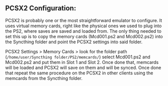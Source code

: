 ## PCSX2 Configuration:

PCSX2 is probably one or the most straightforward emulator to configure. It uses virtual memory cards, right like the physical ones we used to plug into the PS2, where saves are saved and loaded from. The only thing needed to set this up is to copy the memory cards (Mcd001.ps2 and Mcd002.ps2) into the Syncthing folder and point the PCSX2 settings into said folder. 

PCSX2 Settings > Memory Cards > look for the folder path (```/home/user/Syncthing folder/PS2/memcards/```) select Mcd001.ps2 and Mcd002.ps2 and put them in Slot 1 and Slot 2. Once done that, memcards will be loaded and PCSX2 will save on them and will be synced. Once done that repeat the same procedure on the PCSX2 in other clients using the memcards from the Syncthing folder.
